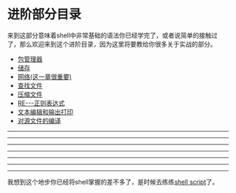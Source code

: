 # 进阶部分目录

来到这部分意味着shell中非常基础的语法你已经学完了，或者说简单的接触过了，那么欢迎来到这个进阶目录，因为这里将要教给你很多关于实战的部分。

- [包管理器](./package.md)
- [储存](./keep.md)
- [网络(这一章很重要)](./net.md)
- [查找文件](./findFile.md)
- [压缩文件](./zip.md)
- [RE---正则表达式](./re.md)
- [文本编辑和输出打印](./word.md)
- [对源文件的编译](./compile.md)


---
---
---
---
---
---
---

我想到这个地步你已经将shell掌握的差不多了，是时候去练练[shell script](../shell-script/summary.md)了。
